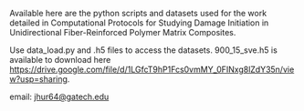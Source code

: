 Available here are the python scripts and datasets used for the work detailed in Computational Protocols for Studying Damage Initiation in Unidirectional Fiber-Reinforced Polymer Matrix Composites.

Use data_load.py and .h5 files to access the datasets. 900_15_sve.h5 is available to download here https://drive.google.com/file/d/1LGfcT9hP1Fcs0vmMY_0FINxg8lZdY35n/view?usp=sharing.

email: jhur64@gatech.edu
